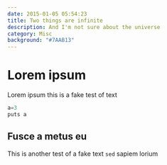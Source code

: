 ```yaml
---
date: 2015-01-05 05:54:23
title: Two things are infinite
description: And I'm not sure about the universe
category: Misc
background: "#7AAB13"
---
```


# Lorem ipsum

Lorem ipsum this is a fake test of text

```javascript
a=3
puts a
```

## Fusce a metus eu

This is another test of a fake text `sed` sapiem lorium